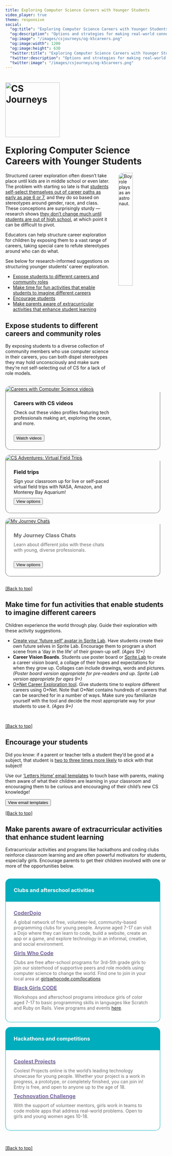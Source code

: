 ```yaml
---
title: Exploring Computer Science Careers with Younger Students
video_player: true
theme: responsive
social:
  "og:title": "Exploring Computer Science Careers with Younger Students"
  "og:description": "Options and strategies for making real-world connections"
  "og:image": "/images/csjourneys/og-k5careers.png"
  "og:image:width": 1200
  "og:image:height": 630
  "twitter:title": "Exploring Computer Science Careers with Younger Students"
  "twitter:description": "Options and strategies for making real-world connections"
  "twitter:image": "/images/csjourneys/og-k5careers.png"
---
```

<link href="/css/tools.css" rel="stylesheet">
<a id="top"></a>
<h1><a href="/csjourneys" target="_blank"><img src="/images/csjourneys/csjourneys.png" alt="CS Journeys" style="width:170px; max-width:100%;margin-bottom: 24px"/></a><br/>Exploring Computer Science Careers with Younger Students</h1>

<img src="/images/csjourneys/k5-careers-header.jpg" style="width:30%; float: right; margin-left: 20px; margin-bottom: 20px; border-radius: 15px" alt="Boy role plays as an astronaut.">

<p>Structured</i> career exploration often doesn’t take place until kids are in middle school or even later. The problem with starting so late is that <a href="https://www.bbc.com/news/education-50042459" target="_blank">students self-select themselves out of career paths as early as age 6 or 7</a>, and they do so based on stereotypes around gender, race, and class. These conceptions are surprisingly sturdy — research shows <a href="https://www.educationandemployers.org/wp-content/uploads/2021/03/Starting-early-Building-the-foundations-for-success.pdf" target="_blank">they don’t change much until students are out of high school</a>, at which point it can be difficult to pivot.</p>
<p>Educators can help structure career exploration for children by exposing them to a vast range of careers, taking special care to refute stereotypes around who can do what.</p>
<p>See below for research-informed suggestions on structuring younger students’ career exploration.</p>

<ul>
    <li><a href="#careers">Expose students to different careers and community roles</a></li>
    <li><a href="#play">Make time for fun activities that enable students to imagine different careers</a></li>
    <li><a href="#encourage">Encourage students</a></li>
    <li><a href="#extracurricular">Make parents aware of extracurricular activities that enhance student learning</a></li>
</ul>

<a id="careers"></a>
<h2>Expose students to different careers and community roles</h2>
<p>By exposing students to a diverse collection of community members who use computer science in their careers, you can both dispel stereotypes they may hold unconsciously and make sure they’re not self-selecting out of CS for a lack of role models.</p>
<br>
<div class="col-33" style="padding-bottom:15px">
  <div class="tutorial-tile" style="padding-right:20px">
      <a class="linktag" id="videos" href="/careers-with-cs#videos" target="_blank">
        <img class="tutorial-tile-img" src="/images/fill-485x235/csjourneys/careers-thumbnail2.png" style="max-width:100%; border: 0.5px solid #808080; border-radius: 15px 15px 0 0;" alt="Careers with Computer Science videos">
      </a>
    <div class="tutorial-info" style="border: 1px solid #696969; border-top: none; border-radius: 0 0 15px 15px; padding: 15px 25px 25px 25px">
        <h3 class="tutorial-info-h" style="color: #dimgray; text-align: left; margin-top:10px; margin-bottom:10px"><strong>Careers with CS videos</strong></h3>
        <div class="smalltext" style="color: #dimgray; text-align: left; margin-bottom: 10px">Check out these video profiles featuring tech professionals making art, exploring the ocean, and more.</div>
        <br>
        <a class="linktag" id="field-trips" href="/careers-with-cs#videos" target="_blank"><button>Watch videos</button></a>
  </div>
</div>
</div>

<div class="col-33" style="padding-bottom:15px">
  <div class="tutorial-tile" style="padding-right:20px">
      <a class="linktag" id="field-trips" href="/csjourneys/csadventures#trips" target="_blank">
        <img class="tutorial-tile-img" src="/images/fill-485x235/csjourneys/amazon-trip.png" style="max-width:100%; border: 0.5px solid #808080; border-radius: 15px 15px 0 0;" alt="CS Adventures: Virtual Field Trips">
      </a>
    <div class="tutorial-info" style="border: 1px solid #696969; border-top: none; border-radius: 0 0 15px 15px; padding: 15px 25px 25px 25px">
        <h3 class="tutorial-info-h" style="color: #dimgray; text-align: left; margin-top:10px; margin-bottom:10px"><strong>Field trips</strong></h3>
        <div class="smalltext" style="color: #dimgray; text-align: left; margin-bottom: 10px">Sign your classroom up for live or self-paced virtual field trips with NASA, Amazon, and Monterey Bay Aquarium!</div>
        <a class="linktag" id="field-trips" href="/csjourneys/csadventures#trips" target="_blank"><button>View options</button></a>
  </div>
</div>
</div>

<div class="col-33" style="padding-bottom:15px">
  <div class="tutorial-tile" style="padding-right:20px">
      <a class="linktag" id="myjourneychats" href="/csjourneys/csadventures#chats" target="_blank">
        <img class="tutorial-tile-img" src="/images/csjourneys/myjourneychats3.gif" style="max-width:100%; border: 0.5px solid #808080; border-radius: 15px 15px 0 0" alt="My Journey Chats">
      </a>
    <div class="tutorial-info" style="background-color: #ffffff; border: 1px solid #696969; border-top: none; border-radius: 0 0 15px 15px; padding: 15px 25px 25px 25px">
        <h3 class="tutorial-info-h" style="color: dimgray; text-align: left; margin-top:10px; margin-bottom:10px"><strong>My Journey Class Chats</strong></h3>
        <div class="smalltext" style="color: dimgray; text-align: left; margin-bottom: 10px">Learn about different jobs with these chats with young, diverse professionals.</div>
        <br>
        <a class="linktag" id="myjourneychats" href="/csjourneys/csadventures#chats" target="_blank"><button>View options</button></a>
  </div>
</div>
</div>

<div style="clear: both"></div>

<p><a href="#top">[Back to top]</a></p>

<a id="play"></a>
<h2>Make time for fun activities that enable students to imagine different careers</h2>
<p>Children experience the world through play. Guide their exploration with these activity suggestions.</p>

<ul>
    <li><a class="linktag" id="spritelab" href="https://code.org/educate/spritelab" target="_blank">Create your ‘future self’ avatar in Sprite Lab</a>. Have students create their own future selves in Sprite Lab. Encourage them to program a short scene from a ‘day in the life’ of their grown-up self. <i>(Ages 10+)</i>
    <li><strong>Career Vision Boards</strong>. Students use poster board or <a class="linktag" id="spritelab" href="https://code.org/educate/spritelab" target="_blank">Sprite Lab</a> to create a career vision board, a collage of their hopes and expectations for when they grow up. Collages can include drawings, words and pictures. <i>(Poster board version appropriate for pre-readers and up. Sprite Lab version appropriate for ages 9+)</i></li>
    <li><a class="linktag" id="o-net" href="https://www.onetonline.org/" target="_blank">O*Net Career Exploration tool</a>. Give students time to explore different careers using O*Net. Note that O*Net contains hundreds of careers that can be searched for in a number of ways. Make sure you familiarize yourself with the tool and decide the most appropriate way for your students to use it. <i>(Ages 9+)</i></li>
</ul>

<br>

<p><a href="#top">[Back to top]</a></p>

<a id="encourage"></a>
<h2>Encourage your students</h2>
<p>Did you know: if a parent or teacher tells a student they’d be good at a subject, that student is <a href="https://services.google.com/fh/files/misc/encouraging-students-toward-computer-science-learning-brief.pdf" target="_blank">two to three times more likely</a> to stick with that subject!</p>
<p>Use our <a class="linktag" id="letters-home" href="https://code.org/csjourneys/engage-parents" target="_blank">‘Letters Home’ email templates</a> to touch base with parents, making them aware of what their children are learning in your classroom and encouraging them to be curious and encouraging of their child’s new CS knowledge!</p>
<a class="linktag" id="letters-home" href="https://code.org/csjourneys/engage-parents" target="_blank"><button>View email templates</button></a>

<br>

<p><a href="#top">[Back to top]</a></p>

<a id="extracurricular"></a>
<h2>Make parents aware of extracurricular activities that enhance student learning</h2>
<p>Extracurricular activities and programs like hackathons and coding clubs reinforce classroom learning and are often powerful motivators for students, especially girls. Encourage parents to get their children involved with one or more of the opportunities below.</p>
<br>
<div class="col-50" style="padding-bottom:15px">
  <div class="tutorial-tile" style="padding-right:20px">
      <div class="tutorial-info" style="background-color: #00adbc; border: 1px solid #00adbc; border-top: none; border: 0.5px solid #00adbc; border-radius: 15px 15px 0 0; padding: 15px 25px 25px 25px; min-height: 0">
        <h3 class="tutorial-info-h" style="color: #ffffff; text-align: left; margin-top:10px; margin-bottom:0"><strong>Clubs and afterschool activities</strong></h3>
        </div>
    <div class="tutorial-info" style="background-color: #ffffff; border: 1px solid #00adbc; border-top: none; border-radius: 0 0 15px 15px; padding: 15px 25px 25px 25px">
        <a class="linktag" id="coderdojo" href="https://coderdojo.com/" target="_blank"><h3 class="tutorial-info-h" style="color: #7665a0; text-align: left; margin-top:10px; margin-bottom:10px"><strong>CoderDojo</strong></h3></a>
        <div class="smalltext" style="color: dimgray; text-align: left; margin-bottom: 10px">A global network of free, volunteer-led, community-based programming clubs for young people. Anyone aged 7-17 can visit a Dojo where they can learn to code, build a website, create an app or a game, and explore technology in an informal, creative, and social environment.</div>
        <a class="linktag" id="girlswhocode" href="https://girlswhocode.com/programs/clubs-program" target="_blank"><h3 class="tutorial-info-h" style="color: #7665a0; text-align: left; margin-top:10px; margin-bottom:10px"><strong>Girls Who Code</strong></h3></a>
        <div class="smalltext" style="color: dimgray; text-align: left; margin-bottom: 10px">Clubs are free after-school programs for 3rd-5th grade girls to join our sisterhood of supportive peers and role models using computer science to change the world. Find one to join in your local area at <a class="linktag" id="gwc-locations" href="https://girlswhocode.com/locations" target="_blank">girlswhocode.com/locations</a></div>
        <a class="linktag" id="blackgirlscode" href="https://wearebgc.org/" target="_blank"><h3 class="tutorial-info-h" style="color: #7665a0; text-align: left; margin-top:10px; margin-bottom:10px"><strong>Black Girls CODE</strong></h3></a>
        <div class="smalltext" style="color: dimgray; text-align: left; margin-bottom: 10px">Workshops and afterschool programs introduce girls of color aged 7-17 to basic programming skills in languages like Scratch and Ruby on Rails. View programs and events <a href="https://wearebgc.org/events/" target="_blank">here</a>.</div>        
    </div>
</div>
</div>

<div class="col-50" style="padding-bottom:15px">
  <div class="tutorial-tile" style="padding-right:20px">
      <div class="tutorial-info" style="background-color: #00adbc; border: 1px solid #00adbc; border-top: none; border: 0.5px solid #00adbc; border-radius: 15px 15px 0 0; padding: 15px 25px 25px 25px; min-height: 0">
        <h3 class="tutorial-info-h" style="color: #ffffff; text-align: left; margin-top:10px; margin-bottom:0"><strong>Hackathons and competitions</strong></h3>
        </div>
    <div class="tutorial-info" style="background-color: #ffffff; border: 1px solid #00adbc; border-top: none; border-radius: 0 0 15px 15px; padding: 15px 25px 25px 25px">
        <a class="linktag" id="coolest-projects" href="https://online.coolestprojects.org/" target="_blank"><h3 class="tutorial-info-h" style="color: #7665a0; text-align: left; margin-top:10px; margin-bottom:10px"><strong>Coolest Projects</strong></h3></a>
        <div class="smalltext" style="color: dimgray; text-align: left; margin-bottom: 10px">Coolest Projects online is the world’s leading technology showcase for young people. Whether your project is a work in progress, a prototype, or completely finished, you can join in! Entry is free, and open to anyone up to the age of 18.</div>
        <a class="linktag" id="technovation" href="https://technovationchallenge.org/" target="_blank"><h3 class="tutorial-info-h" style="color: #7665a0; text-align: left; margin-top:10px; margin-bottom:10px"><strong>Technovation Challenge</strong></h3></a>
        <div class="smalltext" style="color: dimgray; text-align: left; margin-bottom: 10px">With the support of volunteer mentors, girls work in teams to code mobile apps that address real-world problems. Open to girls and young women ages 10-18.</div>        
    </div>
</div>
</div>

<div style="clear: both"></div>
<br>
<p><a href="#top">[Back to top]</a></p>